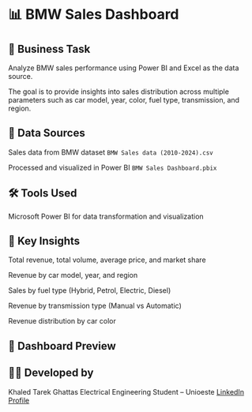 # 📊 BMW Sales Dashboard

## 🧩 Business Task

Analyze BMW sales performance using Power BI and Excel as the data source.

The goal is to provide insights into sales distribution across multiple parameters such as car model, year, color, fuel type, transmission, and region.

## 📁 Data Sources

Sales data from BMW dataset `BMW Sales data (2010-2024).csv`

Processed and visualized in Power BI `BMW Sales Dashboard.pbix`

## 🛠 Tools Used

Microsoft Power BI for data transformation and visualization

## 📌 Key Insights

Total revenue, total volume, average price, and market share

Revenue by car model, year, and region

Sales by fuel type (Hybrid, Petrol, Electric, Diesel)

Revenue by transmission type (Manual vs Automatic)

Revenue distribution by car color

## 📄 Dashboard Preview

## 👨‍💻 Developed by

Khaled Tarek Ghattas
Electrical Engineering Student – Unioeste
[LinkedIn Profile](https://www.linkedin.com/in/khaledtarekg)

